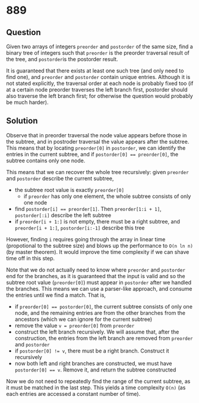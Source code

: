 # 889

## Question

Given two arrays of integers `preorder` and `postorder` of the same size, find a binary tree of integers such that `preorder` is the preorder traversal result of the tree, and `postorder`is the postorder result.

It is guaranteed that there exists at least one such tree (and only need to find one), and `preorder` and `postorder` contain unique entries. Although it is not stated explicitly, the traversal order at each node is probably fixed too (if at a certain node preorder traverses the left branch first, postorder should also traverse the left branch first; for otherwise the question would probably be much harder).

## Solution

Observe that in preorder traversal the node value appears before those in the subtree, and in postroder traversal the value appears after the subtree. This means that by locating `preorder[0]` in `postorder`, we can identify the entries in the current subtree, and if `postorder[0] == preorder[0]`, the subtree contains only one node.

This means that we can recover the whole tree recursively: given `preorder` and `postorder` describe the current subtree,
* the subtree root value is exactly `preorder[0]`
    * if `preorder` has only one element, the whole subtree consists of only one node
* find `postorder[i] == preorder[1]`. Then `preorder[1:i + 1]`, `postorder[:i]` describe the left subtree
* if `preorder[i + 1:]` is not empty, there must be a right subtree, and `preorder[i + 1:]`, `postorder[i:-1]` describe this tree

However, finding `i` requires going through the array in linear time (propotional to the subtree size) and blows up the performance to `O(n ln n)` (by master theorem). It would improve the time complexity if we can shave time off in this step.

Note that we do not actually need to know where `preorder` and `postorder` end for the branches, as it is guaranteed that the input is valid and so the subtree root value (`preorder[0]`) must appear in `postorder` after we handled the branches. This means we can use a parser-like approach, and consume the entries until we find a match. That is,
* if `preorder[0] == postorder[0]`, the current subtree consists of only one node, and the remaining entries are from the other branches from the ancestors (which we can ignore for the current subtree)
* remove the value `v = preorder[0]` from `preorder`
* construct the left branch recursively. We will assume that, after the construction, the entries from the left branch are removed from `preorder` and `postorder`
* if `postorder[0] != v`, there must be a right branch. Construct it recursively
* now both left and right branches are constructed, we must have `postorder[0] == v`. Remove it, and return the subtree constructed

Now we do not need to repeatedly find the range of the current subtree, as it must be matched in the last step. This yields a time complexity `O(n)` (as each entries are accessed a constant number of time).

